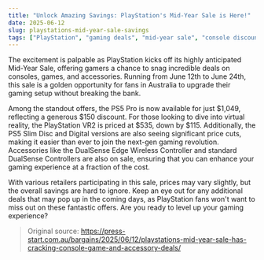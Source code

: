```yaml
---
title: "Unlock Amazing Savings: PlayStation's Mid-Year Sale is Here!"
date: 2025-06-12
slug: playstations-mid-year-sale-savings
tags: ["PlayStation", "gaming deals", "mid-year sale", "console discounts"]
---
```


The excitement is palpable as PlayStation kicks off its highly anticipated Mid-Year Sale, offering gamers a chance to snag incredible deals on consoles, games, and accessories. Running from June 12th to June 24th, this sale is a golden opportunity for fans in Australia to upgrade their gaming setup without breaking the bank.

Among the standout offers, the PS5 Pro is now available for just $1,049, reflecting a generous $150 discount. For those looking to dive into virtual reality, the PlayStation VR2 is priced at $535, down by $115. Additionally, the PS5 Slim Disc and Digital versions are also seeing significant price cuts, making it easier than ever to join the next-gen gaming revolution. Accessories like the DualSense Edge Wireless Controller and standard DualSense Controllers are also on sale, ensuring that you can enhance your gaming experience at a fraction of the cost.

With various retailers participating in this sale, prices may vary slightly, but the overall savings are hard to ignore. Keep an eye out for any additional deals that may pop up in the coming days, as PlayStation fans won't want to miss out on these fantastic offers. Are you ready to level up your gaming experience?

> Original source: https://press-start.com.au/bargains/2025/06/12/playstations-mid-year-sale-has-cracking-console-game-and-accessory-deals/